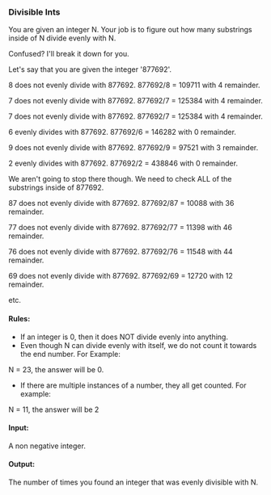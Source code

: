 ### Divisible Ints

You are given an integer N. Your job is to figure out how many substrings inside of N divide evenly with N.

Confused? I'll break it down for you.

Let's say that you are given the integer '877692'.

8 does not evenly divide with 877692. 877692/8 = 109711 with 4 remainder.

7 does not evenly divide with 877692. 877692/7 = 125384 with 4 remainder.

7 does not evenly divide with 877692. 877692/7 = 125384 with 4 remainder.

6 evenly divides with 877692. 877692/6 = 146282 with 0 remainder.

9 does not evenly divide with 877692. 877692/9 = 97521 with 3 remainder.

2 evenly divides with 877692. 877692/2 = 438846 with 0 remainder.

We aren't going to stop there though. We need to check ALL of the substrings inside of 877692.

87 does not evenly divide with 877692. 877692/87 = 10088 with 36 remainder.

77 does not evenly divide with 877692. 877692/77 = 11398 with 46 remainder.

76 does not evenly divide with 877692. 877692/76 = 11548 with 44 remainder.

69 does not evenly divide with 877692. 877692/69 = 12720 with 12 remainder.


etc.

#### Rules:

* If an integer is 0, then it does NOT divide evenly into anything.
* Even though N can divide evenly with itself, we do not count it towards the end number. For Example:

N = 23, the answer will be 0.  

* If there are multiple instances of a number, they all get counted. For example:

N = 11, the answer will be 2 

#### Input: 
A non negative integer.

#### Output: 
The number of times you found an integer that was evenly divisible with N.

